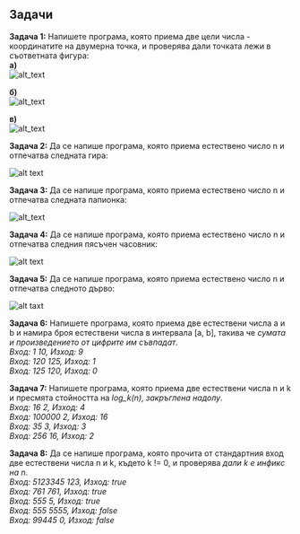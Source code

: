## Задачи

**Задача 1:** Напишете програма, която приема две цели числа - координатите на двумерна точка, и проверява дали точката лежи в съответната фигура:  
**а)**  
![alt_text](https://i.ibb.co/5RQXWT2/Circles.jpg)

**б)**  
![alt_text](https://i.ibb.co/f11KYTm/Square-circle.jpg)

**в)**  
![alt_text](https://i.ibb.co/XCZ0Fg7/Curvy-house.jpg)

**Задача 2:** Да се напише програма, която приема естествено число n и отпечатва следната гира:  

![alt text](https://i.ibb.co/w7dkj29/Girichka.png)

**Задача 3:** Да се напише програма, която приема естествено число n и отпечатва следната папионка:  

![alt_text](https://i.ibb.co/k4cfY3Z/Papionka.png)

**Задача 4:** Да се напише програма, която приема естествено число n и отпечатва следния пясъчен часовник:  

![alt text](https://i.ibb.co/pPTckrV/Hourglass.png)

**Задача 5:** Да се напише програма, която приема естествено число n и отпечатва следното дърво:  

![alt taxt](https://i.ibb.co/yRMDFXN/Tree.png)

**Задача 6:** Напишете програма, която приема две естествени числа a и b и намира броя естествени числа в интервала [a, b], такива че *сумата и произведението от цифрите им съвпадат*.  
*Вход: 1 10, Изход: 9  
Вход: 120 125, Изход: 1  
Вход: 125 120, Изход: 0*  

**Задача 7:** Напишете програма, която приема две естествени числа n и k и пресмята стойността на *log_k(n), закръглена надолу*.  
*Вход: 16 2, Изход: 4  
Вход: 100000 2, Изход: 16  
Вход: 35 3, Изход: 3  
Вход: 256 16, Изход: 2*  

**Задача 8:** Да се напише програма, която прочита от стандартния вход две естествени числа n и k, където k != 0, и проверява *дали k е инфикс на n*.  
*Вход: 5123345 123, Изход: true  
Вход: 761 761, Изход: true  
Вход: 555 5, Изход: true  
Вход: 555 5555, Изход: false  
Вход: 99445 0, Изход: false*  

